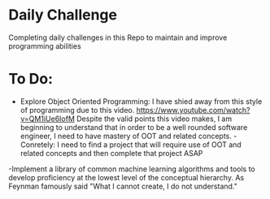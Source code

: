 # Daily Challenge

Completing daily challenges in this Repo to maintain and improve programming abilities



# To Do:
- Explore Object Oriented Programming: I have shied away from this style of programming due to this video. https://www.youtube.com/watch?v=QM1iUe6IofM
Despite the valid points this video makes, I am beginning to understand that in order to be a well rounded software 
engineer, I need to have mastery of OOT and related concepts. 
  -Conretely: I need to find a project that will require use of OOT and related concepts and then complete that project ASAP
  
-Implement a library of common machine learning algorithms and tools to develop proficiency at the lowest level of the conceptual hierarchy. As Feynman famously said "What I cannot create, I do not understand."
